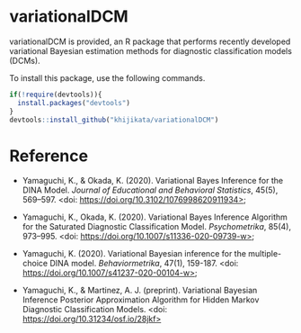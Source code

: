 # variationalDCM
variationalDCM is provided, an R package that performs recently developed variational Bayesian estimation methods for diagnostic classification models (DCMs).

To install this package, use the following commands.

```r
if(!require(devtools)){
  install.packages("devtools")
}
devtools::install_github("khijikata/variationalDCM")
```
# Reference
- Yamaguchi, K., & Okada, K. (2020). Variational Bayes Inference for the DINA Model. _Journal of Educational and Behavioral Statistics_, 45(5), 569–597. <doi: https://doi.org/10.3102/1076998620911934>;

- Yamaguchi, K., Okada, K. (2020). Variational Bayes Inference Algorithm for the Saturated Diagnostic Classification Model. _Psychometrika_, 85(4), 973–995. <doi: https://doi.org/10.1007/s11336-020-09739-w>;

- Yamaguchi, K. (2020). Variational Bayesian inference for the multiple-choice DINA model. _Behaviormetrika_, 47(1), 159-187. <doi: https://doi.org/10.1007/s41237-020-00104-w>;

- Yamaguchi, K., & Martinez, A. J. (preprint). Variational Bayesian Inference Posterior Approximation Algorithm for Hidden Markov Diagnostic Classification Models. <doi: https://doi.org/10.31234/osf.io/28jkf>
